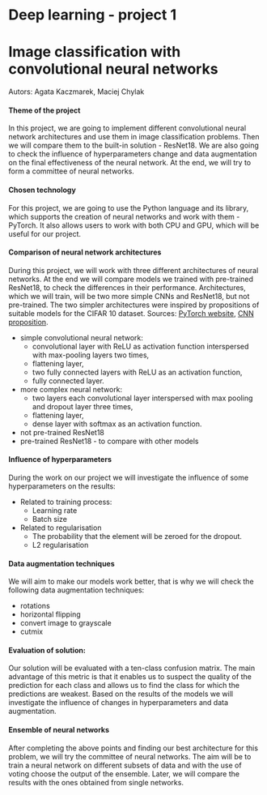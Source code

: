 # Deep learning - project 1

# Image classification with convolutional neural networks

Autors: Agata Kaczmarek, Maciej Chylak

#### Theme of the project

In this project, we are going to implement different convolutional neural network architectures and use them in image classification problems. Then we will compare them to the built-in solution - ResNet18. We are also going to check the influence of hyperparameters change and data augmentation on the final effectiveness of the neural network. At the end, we will try to form a committee of neural networks.

#### Chosen technology

For this project, we are going to use the Python language and its library, which supports the creation of neural networks and work with them - PyTorch. It also allows users to work with both CPU and GPU, which will be useful for our project.

#### Comparison of neural network architectures

During this project, we will work with three different architectures of neural networks. At the end we will compare models we trained with pre-trained ResNet18, to check the differences in their performance. Architectures, which we will train, will be two more simple CNNs and ResNet18, but not pre-trained. The two simpler architectures were inspired by propositions of suitable models for the CIFAR 10 dataset.
Sources: [PyTorch website](https://pytorch.org/tutorials/beginner/blitz/cifar10_tutorial.html?fbclid=IwAR0bHaGa9Ftgr0xu7-o1DQT_wSO7Z9iXrvTCwZjIDIU08HUOYHj44_NpEUQ), [CNN proposition](https://machinelearningmastery.com/how-to-develop-a-cnn-from-scratch-for-cifar-10-photo-classification/).

- simple convolutional neural network:
  - convolutional layer with ReLU as activation function interspersed with max-pooling layers two times,
  - flattening layer,
  - two fully connected layers with ReLU as an activation function,
  - fully connected layer.
- more complex neural network:
  - two layers each convolutional layer interspersed with max pooling and dropout layer three times,
  - flattening layer,
  - dense layer with softmax as an activation function.
- not pre-trained ResNet18
- pre-trained ResNet18 - to compare with other models

#### Influence of hyperparameters

During the work on our project we will investigate the influence of some hyperparameters on the results: 
- Related to training process:
  - Learning rate
  - Batch size
- Related to regularisation
  - The probability that the element will be zeroed for the dropout.
  - L2 regularisation
  
#### Data augmentation techniques

We will aim to make our models work better, that is why we will check the following data augmentation techniques:
- rotations
- horizontal flipping
- convert image to grayscale
- cutmix

#### Evaluation of solution:

Our solution will be evaluated with a ten-class confusion matrix. The main advantage of this metric is that it enables us to suspect the quality of the prediction for each class and allows us to find the class for which the predictions are weakest. Based on the results of the models we will investigate the influence of changes in hyperparameters and data augmentation. 

#### Ensemble of neural networks

After completing the above points and finding our best architecture for this problem, we will try the committee of neural networks. The aim will be to train a neural network on different subsets of data and with the use of voting choose the output of the ensemble. Later, we will compare the results with the ones obtained from single networks.








